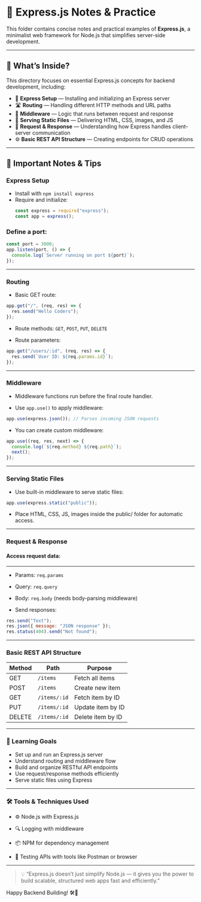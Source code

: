 # 🚀 Express.js Notes & Practice

This folder contains concise notes and practical examples of **Express.js**, a minimalist web framework for Node.js that simplifies server-side development.

---

## 🧠 What’s Inside?

This directory focuses on essential Express.js concepts for backend development, including:

- 🔧 **Express Setup** — Installing and initializing an Express server
- 🛣️ **Routing** — Handling different HTTP methods and URL paths
- 📄 **Middleware** — Logic that runs between request and response
- 🧱 **Serving Static Files** — Delivering HTML, CSS, images, and JS
- 🧪 **Request & Response** — Understanding how Express handles client-server communication
- ⚙️ **Basic REST API Structure** — Creating endpoints for CRUD operations

---

## 📝 Important Notes & Tips

### Express Setup

- Install with `npm install express`
- Require and initialize:
  ```js
  const express = require("express");
  const app = express();
  ```

### Define a port:

```js
const port = 3000;
app.listen(port, () => {
  console.log(`Server running on port ${port}`);
});
```

---

### Routing

- Basic GET route:

```js
app.get("/", (req, res) => {
  res.send("Hello Coders");
});
```

- Route methods: `GET`, `POST`, `PUT`, `DELETE`

- Route parameters:

```js
app.get("/users/:id", (req, res) => {
  res.send(`User ID: ${req.params.id}`);
});
```

---

### Middleware

- Middleware functions run before the final route handler.

- Use `app.use()` to apply middleware:

```js
app.use(express.json()); // Parses incoming JSON requests
```

- You can create custom middleware:

```js
app.use((req, res, next) => {
  console.log(`${req.method} ${req.path}`);
  next();
});
```

---

### Serving Static Files

- Use built-in middleware to serve static files:

```js
app.use(express.static("public"));
```

- Place HTML, CSS, JS, images inside the public/ folder for automatic access.

---

### Request & Response

#### Access request data:

---

- Params: `req.params`

- Query: `req.query`

- Body: `req.body` (needs body-parsing middleware)

- Send responses:

```js
res.send("Text");
res.json({ message: "JSON response" });
res.status(404).send("Not found");
```

---

### Basic REST API Structure

| Method | Path         | Purpose           |
| ------ | ------------ | ----------------- |
| GET    | `/items`     | Fetch all items   |
| POST   | `/items`     | Create new item   |
| GET    | `/items/:id` | Fetch item by ID  |
| PUT    | `/items/:id` | Update item by ID |
| DELETE | `/items/:id` | Delete item by ID |

---

### 🎯 Learning Goals

- Set up and run an Express.js server
- Understand routing and middleware flow
- Build and organize RESTful API endpoints
- Use request/response methods efficiently
- Serve static files using Express

---

### 🛠️ Tools & Techniques Used

- ⚙️ Node.js with Express.js

- 🔍 Logging with middleware

- 📦 NPM for dependency management

- 🧪 Testing APIs with tools like Postman or browser

---

> 💡 “Express.js doesn’t just simplify Node.js — it gives you the power to build scalable, structured web apps fast and efficiently.”

Happy Backend Building! 🛠️🚀
